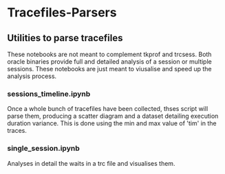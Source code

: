 # Tracefiles-Parsers
## Utilities to parse tracefiles
These notebooks are not meant to complement tkprof and trcsess.
Both oracle binaries provide full and detailed analysis of a session or multiple sessions.
These notebooks are just meant to viusalise and speed up the analysis process.
### sessions_timeline.ipynb
Once a whole bunch of tracefiles have been collected, thses script will parse them, producing a scatter diagram and a dataset detailing execution duration variance.
This is done using the min and max value of 'tim' in the traces.

### single_session.ipynb
Analyses in detail the waits in a trc file and visualises them.
